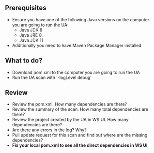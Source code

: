 ## Prerequisites
* Ensure you have one of the following Java versions on the computer you are going to run the UA: 
  * Java JDK 8
  * Java JRE 8
  * Java JDK 11
* Additionally you need to have Maven Package Manager installed 

## What to do?
* Download pom.xml to the computer you are going to run the UA
* Run the UA scan with '-logLevel debug' 

## Review
* Review the pom.xml. How many dependencies are there?
* Review the summary of the scan. How many total dependencies are there?
* Review the project created by the UA in WS UI. How many dependencies are there?
* Are there any errors in the log? Why?
* Pull update request for this scan and find out where are the missing dependencies?
* **Fix your local pom.xml to see all the direct dependencies in WS UI**

